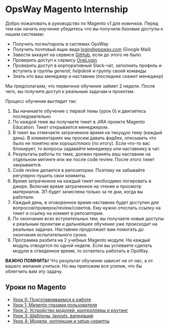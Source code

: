 # OpsWay Magento Internship

Добро пожаловать в руководство по Magento v1 для новичков. Перед тем как начать изучение убедитесь что вы получили базовые доступы к нашим системам:

- Получить логин/пароль в системах OpsWay
- Получить почтовый ящик вида login@opsway.com (Google Mail)
- Завести аккаунт на сервисе [GitHub](https://github.com/), если до этого не было
- Проверить доступ к сервису [OneLogin](https://opsway.onelogin.com/)
- Проверить доступ в корпоративный Slack-чат, заполнить профиль и вступить в группы _general_, _helpdesk_ и группу своей команды
- Знать кто ваш менеджер и наставник (последнее скажет менеджер)

Мы предполагаем, что первичное обучение займет 2 недели. После чего, вы получите доступ к реальным задачам и проектам.

Процесс обучения выглядит так:
1. Вы начинаете обучение с первой темы (урок 0) и двигаетесь последовательно
2. По каждой теме вы получаете тикет в JIRA проекте Magento Education. Тикет открывается менеджером.
3. В тикет вы отмечаете затраченное время на текущую тему (каждый день). В комментариях мы просим давать фидбек, описывать что было не понятно или хорошо/плохо (по итогу). Если что-то вас блокирует, то вопросы задавайте менеджеру или наставнику в чат.
4. Результаты работы по теме, должен принять ваш наставник на отдельном митинге или же после code review. После этого тикет закрывается.
5. Code review делается в репозитории. Поэтому не забывайте регулярно пушить свои коммиты.
6. Время затраченное на каждый тикет необходимо логировать в джире. Включая время затраченное на чтение и просмотр материалов. ЗП будет зачислена только за те дни, когда вы работали.
7. Каждый день, в оговоренное время наставник будет доступен для вопросов/проверок/review/советов. Ему нужно отослать ссылку на тикет и ссылку на коммит в репозитории.
8. По окончании всех вступительных тем, вы получаете новые доступы к реальным проектам и дальнейшее обучение уже происходит на реальных задачах. Наставник продолжает вам помогать до окончания испытательного срока.
9. Программа разбита на 2 учебных Magento модуля. На каждый модуль отводится по одной неделе. Если вы успеваете сделать модули в отведенное время, то остаетесь работать в OpsWay.

**ВАЖНО ПОМНИТЬ!** Что результат обучения зависит не от нас, а от вашего желания учиться. Но мы приложим все усилия, что бы облегчить вам эту задачу.

## Уроки по Magento 
- [Урок 0: Подготавливаемся к работе](guide/00_install.md)
- [Урок 1: Magento глазами пользователя](guide/01_userguide.md)
- [Урок 2: Устройство модулей, контроллеры и роутинг](guide/02_hello_world.md)
- [Урок 3: Шаблоны, layouts, валидация](guide/03_templates.md)
- [Урок 4: Модели, коллекции и setup-скрипты](guide/04_database.md)
